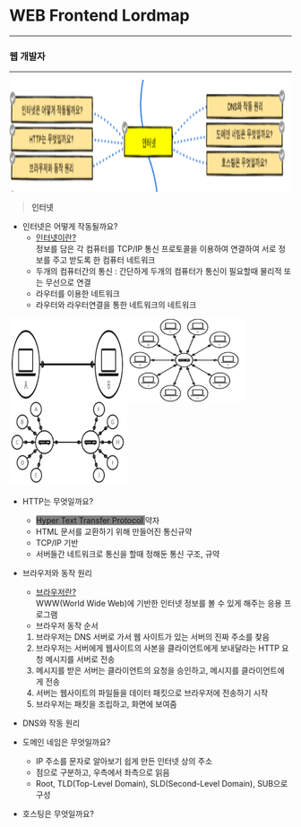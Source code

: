 # WEB Frontend Lordmap
----------------------
### 웹 개발자
---------------

<img src="로드맵_인터넷.png" width="100%" height="200px">

> __인터넷__
+ 인터넷은 어떻게 작동될까요?   
  + <U>인터넷이란?</U>   
 정보를 담은 각 컴퓨터를 TCP/IP 통신 프로토콜을 이용하여 연결하여 서로 정보를 주고 받도록 한 컴퓨터 네트워크
  + 두개의 컴퓨터간의 통신 : 간단하게 두개의 컴퓨터가 통신이 필요할때 물리적 또는 무선으로 연결
  + 라우터를 이용한 네트워크   
  + 라우터와 라우터연결을 통한 네트워크의 네트워크
<img src="두 컴퓨터 연결.png" width="210px" height="150px" align="left"> 
<img src="라우터를 연결.png" width="210px" height="150px" align="left"> 
<img src="라우터 라우터연결.png" width="210px" height="150px"> 

+ HTTP는 무엇일까요?   
  + <span style= "background-color:gray;">Hyper Text Transfer Protocol </span>약자
  + HTML 문서를 교환하기 위해 만들어진 통신규약
  + TCP/IP 기반
  + 서버들간 네트워크로 통신을 할때 정해둔 통신 구조, 규약
+ 브라우저와 동작 원리   
  + <U>브라우저란?</U>   
  WWW(World Wide Web)에 기반한 인터넷 정보를 볼 수 있게 해주는 응용 프로그램
  + 브라우저 동작 순서   
  1. 브라우저는 DNS 서버로 가서 웹 사이트가 있는 서버의 진짜 주소를 찾음
  2. 브라우저는 서버에게 웹사이트의 사본을 클라이언트에게 보내달라는 HTTP 요청 메시지를 서버로 전송
  3. 메시지를 받은 서버는 클라이언트의 요청을 승인하고, 메시지를 클라이언트에게 전송
  4. 서버는 웹사이트의 파일들을 데이터 패킷으로 브라우저에 전송하기 시작
  5. 브라우저는 패킷을 조립하고, 화면에 보여줌
+ DNS와 작동 원리   

+ 도메인 네임은 무엇일까요?   
  + IP 주소를 문자로 알아보기 쉽게 만든 인터넷 상의 주소
  + 점으로 구분하고, 우측에서 좌측으로 읽음
  + Root, TLD(Top-Level Domain), SLD(Second-Level Domain), SUB으로 구성
+ 호스팅은 무엇일까요?   


